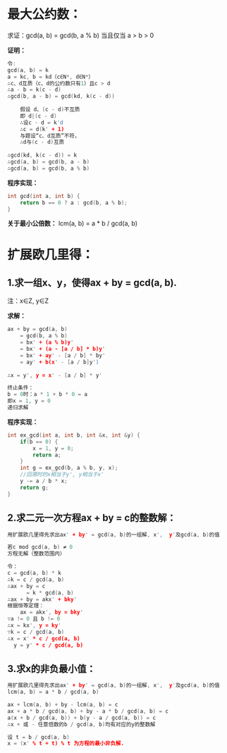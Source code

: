 # 最大公约数：

求证：gcd(a, b) = gcd(b, a % b) 当且仅当 a > b > 0

**证明：**

```c++
令:
gcd(a, b) = k
a = kc, b = kd（c∈N*, d∈N*）
∴c、d互质（c、d的公约数只有1）且c > d
∴a - b = k(c - d)
∴gcd(b, a - b) = gcd(kd, k(c - d))
      
	假设 d、(c - d)不互质
	即 d|(c - d)
	∴设c - d = k'd
	∴c = d(k' + 1)
	与题设“c、d互质”不符，
	∴d与(c - d)互质
      
∴gcd(kd, k(c - d)) = k
∴gcd(a, b) = gcd(b, a - b)
∴gcd(a, b) = gcd(b, a % b)
```

**程序实现：**
```c++
int gcd(int a, int b) {
	return b == 0 ? a : gcd(b, a % b);
}
```
**关于最小公倍数：**
	lcm(a, b) = a * b / gcd(a, b)

# 扩展欧几里得：

## 1.求一组x、y，使得ax + by = gcd(a, b).

注：x∈Z,
y∈Z

**求解：**
```c++
ax + by = gcd(a, b)
	= gcd(b, a % b)
	= bx' + (a % b)y'
	= bx' + (a - [a / b] * b)y'
	= bx' + ay' - [a / b] * by'
	= ay' + b(x' - [a / b]y')
	
∴x = y', y = x' - [a / b] * y'

终止条件：
b = 0时：a * 1 + b * 0 = a
即x = 1, y = 0
递归求解
```

**程序实现：**
```c++
int ex_gcd(int a, int b, int &x, int &y) {
	if(b == 0) {
		x = 1, y = 0;
		return a;
	}
	int g = ex_gcd(b, a % b, y, x);
	//回溯时的x相当于y', y相当于x'
	y -= a / b * x;
	return g;
}
```
## 2.求二元一次方程ax + by = c的整数解：
```c++
用扩展欧几里得先求出ax' + by' = gcd(a, b)的一组解, x',  y'及gcd(a, b)的值

若c mod gcd(a, b) ≠ 0
方程无解（整数范围内）

令：
c = gcd(a, b) * k
∴k = c / gcd(a, b)
∴ax + by = c
	  = k * gcd(a, b)
∴ax + by = akx' + bky'
根据恒等定理：
	ax = akx', by = bky'
∵a != 0 且 b != 0
∴x = kx', y = ky'
∵k = c / gcd(a, b)
∴x = x' * c / gcd(a, b)
  y = y' * c / gcd(a, b)
```

## 3.求x的非负最小值：

```c++
用扩展欧几里得先求出ax' + by' = gcd(a, b)的一组解, x',  y'及gcd(a, b)的值
lcm(a, b) = a * b / gcd(a, b)

ax + lcm(a, b) + by - lcm(a, b) = c
ax + a * b / gcd(a, b) + by - a * b / gcd(a, b) = c
a(x + b / gcd(a, b)) + b(y - a / gcd(a, b)) = c
∴x + 或 - 任意倍数的b / gcd(a, b)均有对应的y的整数解

设 t = b / gcd(a, b)
x = (x' % t + t) % t 为方程的最小非负解.
```
